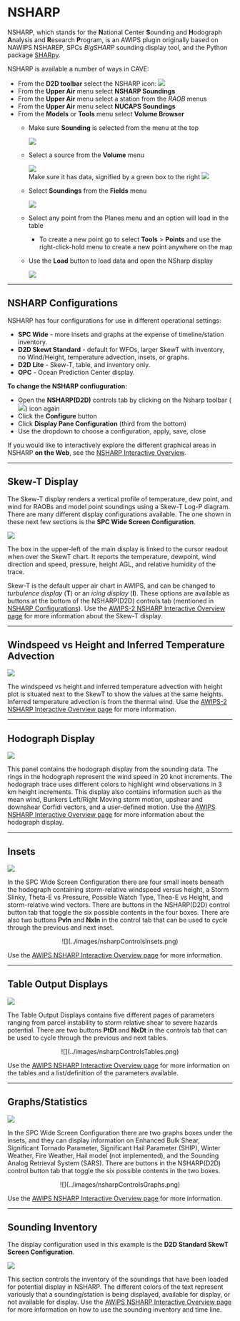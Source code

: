 # NSHARP

NSHARP, which stands for the **N**ational Center **S**ounding and **H**odograph **A**nalysis and **R**esearch **P**rogram, is an AWIPS plugin originally based on NAWIPS NSHAREP, SPCs *BigSHARP* sounding display tool, and the Python package [SHARpy](https://github.com/aeroelastics/SHARPy).

NSHARP is available a number of ways in CAVE:

   * From the **D2D toolbar** select the NSHARP icon: ![](../images/nsharpIcon.png)
   * From the **Upper Air** menu select **NSHARP Soundings**
   * From the **Upper Air** menu select a station from the _RAOB_ menus
   * From the **Upper Air** menu select **NUCAPS Soundings**
   * From the **Models** or **Tools** menu select **Volume Browser**
     - Make sure **Sounding** is selected from the menu at the top

		 ![](../images/volumeBrowserSoundingMenu.png)

     - Select a source from the **Volume** menu

		 ![](../images/volumeBrowserSources1.png)  
     Make sure it has data, signified by a green box to the right
     ![](../images/volumeBrowserSources2.png)

     - Select **Soundings** from the **Fields** menu

		 ![](../images/volumeBrowserFields.png)

     - Select any point from the Planes menu and an option will load in the table
         - To create a new point go to select **Tools** > **Points** and use the right-click-hold menu to create a new point anywhere on the map
     - Use the **Load** button to load data and open the NSharp display

		 ![](../images/volumeBrowserLoad.png)

---
## NSHARP Configurations

NSHARP has four configurations for use in different operational settings:

* **SPC Wide** - more insets and graphs at the expense of timeline/station inventory.
* **D2D Skewt Standard** - default for WFOs, larger SkewT with inventory, no Wind/Height, temperature advection, insets, or graphs.
* **D2D Lite** - Skew-T, table, and inventory only.
* **OPC** - Ocean Prediction Center display.

**To change the NSHARP confiuguration:**

* Open the **NSHARP(D2D)** controls tab by clicking on the Nsharp toolbar (![](../images/nsharpIcon.png)) icon again
* Click the **Configure** button
* Click **Display Pane Configuration** (third from the bottom)
* Use the dropdown to choose a configuration, apply, save, close

If you would like to interactively explore the different graphical areas in NSHARP **on the Web**, see the [NSHARP Interactive Overview](http://www.wdtd.noaa.gov/buildTraining/nsharp-interactive/interactive.html).

---
## Skew-T Display

The Skew-T display renders a vertical profile of temperature, dew point, and wind for RAOBs and model point soundings using a Skew-T Log-P diagram. There are many different display configurations available.  The one shown in these next few sections is the **SPC Wide Screen Configuration**.

![](../images/nsharpSkewT.png)

The box in the upper-left of the main display is linked to the cursor readout when over the SkewT chart.  It reports the temperature, dewpoint, wind direction and speed, pressure, height AGL, and relative humidity of the trace.

Skew-T is the default upper air chart in AWIPS, and can be changed to *turbulence display* (**T**) or an *icing display* (**I**).  These options are available as buttons at the bottom of the NSHARP(D2D) controls tab (mentioned in [NSHARP Configurations](#nsharp-configurations)).  Use the [AWIPS-2 NSHARP Interactive Overview page](http://www.wdtd.noaa.gov/buildTraining/nsharp-interactive/interactive.html) for more information about the Skew-T display.

---
## Windspeed vs Height and Inferred Temperature Advection

![](../images/nsharpWindHeightTemp.png)


The windspeed vs height and inferred temperature advection with height plot is situated next to the SkewT to show the values at the same heights. Inferred temperature advection is from the thermal wind. Use the [AWIPS-2 NSHARP Interactive Overview page](http://www.wdtd.noaa.gov/buildTraining/nsharp-interactive/interactive.html) for more information.

---
## Hodograph Display

![](../images/nsharpHodograph.png)

This panel contains the hodograph display from the sounding data. The rings in the hodograph represent the wind speed in 20 knot increments. The hodograph trace uses different colors to highlight wind observations in 3 km height increments. This display also contains information such as the mean wind, Bunkers Left/Right Moving storm motion, upshear and downshear Corfidi vectors, and a user-defined motion. Use the [AWIPS NSHARP Interactive Overview page](http://www.wdtd.noaa.gov/buildTraining/nsharp-interactive/interactive.html) for more information about the hodograph display.

---
## Insets

![](../images/nsharpInsets.png)

In the SPC Wide Screen Configuration there are four small insets beneath the hodograph containing storm-relative windspeed versus height, a Storm Slinky, Theta-E vs Pressure, Possible Watch Type, Thea-E vs Height, and storm-relative wind vectors. There are buttons in the NSHARP(D2D) control button tab that toggle the six possible contents in the four boxes. There are also two buttons **PvIn** and **NxIn** in the control tab that can be used to cycle through the previous and next inset.
<center>![](../images/nsharpControlsInsets.png)</center>

Use the [AWIPS NSHARP Interactive Overview page](http://www.wdtd.noaa.gov/buildTraining/nsharp-interactive/interactive.html) for more information.

---
## Table Output Displays

![](../images/nsharpTables.png)

The Table Output Displays contains five different pages of parameters ranging from parcel instability to storm relative shear to severe hazards potential.  There are two buttons **PtDt** and **NxDt** in the controls tab that can be used to cycle through the previous and next tables.
<center>![](../images/nsharpControlsTables.png)</center>

Use the [AWIPS NSHARP Interactive Overview page](http://www.wdtd.noaa.gov/buildTraining/nsharp-interactive/interactive.html) for more information on the tables and a list/definition of the parameters available.

---
## Graphs/Statistics

![](../images/nsharpGraphs.png)

In the SPC Wide Screen Configuration there are two graphs boxes under the insets, and they can display information on Enhanced Bulk Shear, Significant Tornado Parameter, Significant Hail Parameter (SHIP), Winter Weather, Fire Weather, Hail model (not implemented), and the Sounding Analog Retrieval System (SARS). There are buttons in the NSHARP(D2D) control button tab that toggle the six possible contents in the two boxes.
<center>![](../images/nsharpControlsGraphs.png)</center>

Use the [AWIPS NSHARP Interactive Overview page](http://www.wdtd.noaa.gov/buildTraining/nsharp-interactive/interactive.html) for more information.

---
## Sounding Inventory

The display configuration used in this example is the **D2D Standard SkewT Screen Configuration**.

![](../images/nsharpInventory.png)

This section controls the inventory of the soundings that have been loaded for potential display in NSHARP. The different colors of the text represent variously that a sounding/station is being displayed, available for display, or not available for display. Use the [AWIPS NSHARP Interactive Overview page](http://www.wdtd.noaa.gov/buildTraining/nsharp-interactive/interactive.html) for more information on how to use the sounding inventory and time line.
